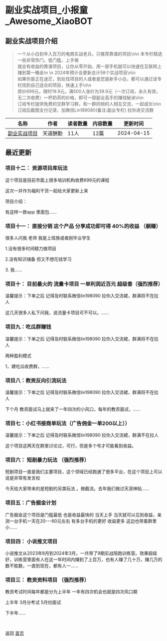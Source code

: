 # 副业实战项目_小报童_Awesome_XiaoBOT

## 副业实战项目介绍
> 一个从小白到年入百万的电商实战老兵，只推荐靠谱的项目\n\n 本专栏精选一些非常热门，低门槛，上手做  
就会有收益的靠谱项目，让你从零开始，用一部手机就可以快速在互联网上赚到第一桶金\n \n 2024年预计会更新总计58个实战项目\n\n  
如果你是正在迷茫，到处找项目的人或者是您是新手小白，都可以通过该专栏找到自己适合的项目，快速上手\n\n  
原价699元，限时19.9元，满500人涨价为39.9元（一次订阅，永久有效，无二次收费）一杯奶茶的价格，即可一窥副业高手的赚钱秘诀\n\n  
订阅专栏提供免费的交群学习群，和一群同频的人相互交流，一起成长\n\n 订阅后截图支付记录，加微信Lin189080(备注:副业专栏) 拉你进交流群  
  


|名称|作者|读者数量|内容数量|更新时间|
|---|---|---|---|---|
|[副业实战项目](https://xiaobot.net/p/sizhan?refer=0b133df9-27dc-423b-8101-639049001c13)|天道酬勤|11人|12篇|2024-04-15|

## 最近更新
### 项目十二： 资源项目库玩法

这个项目是目前市面上很多培训机构收费699元的课程

这次一并作为福利干货一起给大家更新上来

项目介绍：

有这样一款app 里面包......

### 项目十一： 直接分销 这个产品 分享成功即可得 40%的收益 （躺赚）

很多人问我 老师 我是上班族或者刚毕业学生

1.没有很多时间精力做项目

2.没有知识储备 但又不想花钱学习

3\. 我......

### 项目十： 目前最火的 流量卡项目 一单利润近百元 超级香（强烈推荐）

温馨提示：下单之后 记得及时联系微信lin198090 拉你入交流裙，群满将不在拉人





这几天很多人私下问我，说流量卡项目可不可以。......

### 项目九：吃瓜群赚钱

温馨提示：下单之后 记得及时联系微信lin198090 拉你入交流裙，群满将不在拉人





两种盈利模式

1，建吃瓜收费群，......

### 项目八：教资反向引流玩法

温馨提示：下单之后 记得及时联系微信lin198090 拉你入交流裙，群满将不在拉人



下个月 教资面试马上就来了一年四次的小风口，每年的教资面试，......

### 项目七：小红书接商单玩法（广告佣金一单200以上））

温馨提示：下单之后 记得及时联系微信lin198090 拉你入交流裙，群满不在拉人



这个项目这两天在群里讨论过，可行，但是多个号才可能看到收益。

### 项目六： 短剧暴力玩法 （强烈推荐）

短剧项目一直是我们主要项目，这个领域已经跑通了很多平台，在这个项目上可以说是非常有发言权

今天给大家带来的是短剧的另类玩法 。做截流。去年我们做过天涯神贴......

### 项目五：广告掘金计划

广告掘金这个项目是门槛最低 也是收益最快的 当天上手 当天就可以见到收益，亲测一台手机一天在20---60元左右    有多台手机的更好 收益更多
这边也带着群里小......

### 项目四： 小说推文项目

小说推文从2023年8月到2024年3月，一共带了9期实战陪跑训练营。效果超级好，训练营里面有人在这一年时间内赚到了上百万，也有人赚了几十万，赚几万的数不胜数，一直到现在，都有人一......

### 项目三： 教资资料项目 （强烈推荐）

教资考试时间每年都是分为上半年 一年有四次机会也就是四次风口期  

上半年 3月分考试   5月份面试



下半年......


<a href="https://github.com/Reno9527/awesome-xiaobot" style="color: white; text-decoration: none;">awesome-xiaobot</a>

返回 [首页](../README.md)
